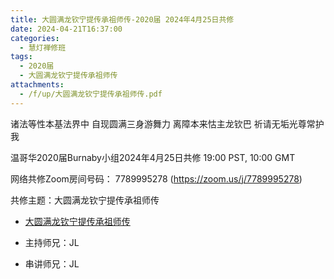 ```yaml
---
title: 大圆满龙钦宁提传承祖师传-2020届 2024年4月25日共修
date: 2024-04-21T16:37:00
categories:
  - 慧灯禅修班
tags:
  - 2020届
  - 大圆满龙钦宁提传承祖师传
attachments:
  - /f/up/大圆满龙钦宁提传承祖师传.pdf
---
```

诸法等性本基法界中 自现圆满三身游舞力
离障本来怙主龙钦巴 祈请无垢光尊常护我

温哥华2020届Burnaby小组2024年4月25日共修
19:00 PST, 10:00 GMT

网络共修Zoom房间号码： 7789995278 (<https://zoom.us/j/7789995278>)

共修主题：大圆满龙钦宁提传承祖师传
* [大圆满龙钦宁提传承祖师传](/f/up/大圆满龙钦宁提传承祖师传.pdf)



* 主持师兄：JL
* 串讲师兄：JL
